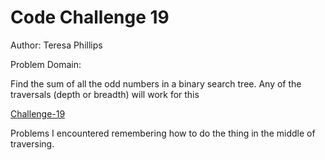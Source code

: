# Code Challenge 19

Author: Teresa Phillips

Problem Domain:

Find the sum of all the odd numbers in a binary search tree.
Any of the traversals (depth or breadth) will work for this

[Challenge-19](Code%20Challenge%2019.png)

Problems I encountered remembering how to do the thing in the middle of traversing.
